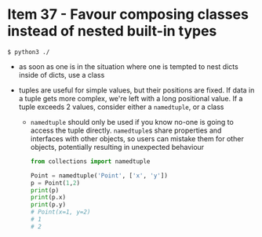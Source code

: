 # Item 37 - Favour composing classes instead of nested built-in types

```shell
$ python3 ./
```

- as soon as one is in the situation where one is tempted to nest dicts inside
    of dicts, use a class
- tuples are useful for simple values, but their positions are fixed. If data in
    a tuple gets more complex, we're left with a long positional value. If a
    tuple exceeds 2 values, consider either a `namedtuple`, or a class

    - `namedtuple` should only be used if you know no-one is going to access the
        tuple directly. `namedtuple`s share properties and interfaces with other
        objects, so users can mistake them for other objects, potentially
        resulting in unexpected behaviour

        ```python
        from collections import namedtuple

        Point = namedtuple('Point', ['x', 'y'])
        p = Point(1,2)
        print(p)
        print(p.x)
        print(p.y)
        # Point(x=1, y=2)
        # 1
        # 2
        ```
